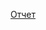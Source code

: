 [Отчет](https://docs.google.com/document/d/1S04ywvmlJR-bJ-2vSXq_8ubQxEsG8OF1hctqXXnWdw4/edit?usp=sharing)
